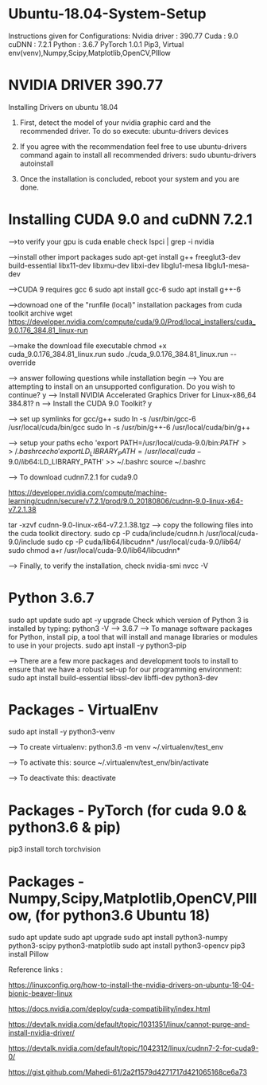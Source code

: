 # Ubuntu-18.04-System-Setup

Instructions given for Configurations:
Nvidia driver : 390.77
Cuda : 9.0
cuDNN : 7.2.1
Python : 3.6.7
PyTorch 1.0.1
Pip3, Virtual env(venv),Numpy,Scipy,Matplotlib,OpenCV,PIllow

#  NVIDIA DRIVER 390.77

Installing Drivers on ubuntu 18.04

1. First, detect the model of your nvidia graphic card and the recommended driver. To do so execute:
ubuntu-drivers devices

2. If you agree with the recommendation feel free to use ubuntu-drivers command again to install all recommended drivers:
sudo ubuntu-drivers autoinstall

3. Once the installation is concluded, reboot your system and you are done.





# Installing CUDA 9.0 and cuDNN 7.2.1 

-->to verify your gpu is cuda enable check
lspci | grep -i nvidia

-->install other import packages
sudo apt-get install g++ freeglut3-dev build-essential libx11-dev libxmu-dev libxi-dev libglu1-mesa libglu1-mesa-dev

-->CUDA 9 requires gcc 6
sudo apt install gcc-6
sudo apt install g++-6

-->downoad one of the "runfile (local)" installation packages from cuda toolkit archive
wget https://developer.nvidia.com/compute/cuda/9.0/Prod/local_installers/cuda_9.0.176_384.81_linux-run

-->make the download file executable
chmod +x cuda_9.0.176_384.81_linux.run
sudo ./cuda_9.0.176_384.81_linux.run --override

--> answer following questions while installation begin
--> You are attempting to install on an unsupported configuration. Do you wish to continue? y
--> Install NVIDIA Accelerated Graphics Driver for Linux-x86_64 384.81? n
--> Install the CUDA 9.0 Toolkit? y

--> set up symlinks for gcc/g++
sudo ln -s /usr/bin/gcc-6 /usr/local/cuda/bin/gcc
sudo ln -s /usr/bin/g++-6 /usr/local/cuda/bin/g++

--> setup your paths
echo 'export PATH=/usr/local/cuda-9.0/bin:$PATH' >> ~/.bashrc
echo 'export LD_LIBRARY_PATH=/usr/local/cuda-9.0/lib64:$LD_LIBRARY_PATH' >> ~/.bashrc
source ~/.bashrc

--> To download cudnn7.2.1 for cuda9.0

https://developer.nvidia.com/compute/machine-learning/cudnn/secure/v7.2.1/prod/9.0_20180806/cudnn-9.0-linux-x64-v7.2.1.38

tar -xzvf cudnn-9.0-linux-x64-v7.2.1.38.tgz
--> copy the following files into the cuda toolkit directory.
sudo cp -P cuda/include/cudnn.h /usr/local/cuda-9.0/include
sudo cp -P cuda/lib64/libcudnn* /usr/local/cuda-9.0/lib64/
sudo chmod a+r /usr/local/cuda-9.0/lib64/libcudnn*


--> Finally, to verify the installation, check
nvidia-smi
nvcc -V


#  Python 3.6.7 
sudo apt update
sudo apt -y upgrade
Check which version of Python 3 is installed by typing:
python3 -V --> 3.6.7
--> To manage software packages for Python, install pip, a tool that will install and manage libraries or modules to use in your projects.
sudo apt install -y python3-pip

--> There are a few more packages and development tools to install to ensure that we have a robust set-up for our programming environment:
sudo apt install build-essential libssl-dev libffi-dev python3-dev


# Packages - VirtualEnv 

sudo apt install -y python3-venv

--> To create virtualenv:
python3.6 -m venv ~/.virtualenv/test_env

--> To activate this:
source ~/.virtualenv/test_env/bin/activate

--> To deactivate this:
deactivate

#  Packages - PyTorch (for cuda 9.0 & python3.6 & pip) 
pip3 install torch torchvision

# Packages - Numpy,Scipy,Matplotlib,OpenCV,PIllow, (for python3.6 Ubuntu 18) 
sudo apt update
sudo apt upgrade
sudo apt install python3-numpy python3-scipy python3-matplotlib
sudo apt install python3-opencv
pip3 install Pillow



Reference links :

https://linuxconfig.org/how-to-install-the-nvidia-drivers-on-ubuntu-18-04-bionic-beaver-linux

https://docs.nvidia.com/deploy/cuda-compatibility/index.html

https://devtalk.nvidia.com/default/topic/1031351/linux/cannot-purge-and-install-nvidia-driver/

https://devtalk.nvidia.com/default/topic/1042312/linux/cudnn7-2-for-cuda9-0/

https://gist.github.com/Mahedi-61/2a2f1579d4271717d421065168ce6a73


